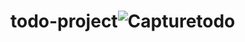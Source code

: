 # todo-project![Capturetodo](https://user-images.githubusercontent.com/97835837/153824067-1908dd9e-c65d-496c-8841-01abaae0fda0.PNG)
